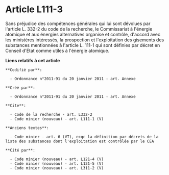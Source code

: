 # Article L111-3

Sans préjudice des compétences générales qui lui sont dévolues par l'article L. 332-2 du code de la recherche, le
Commissariat à l'énergie atomique et aux énergies alternatives organise et contrôle, d'accord avec les ministères intéressés,
la prospection et l'exploitation des gisements des substances mentionnées à l'article L. 111-1 qui sont définies par décret
en Conseil d'Etat comme utiles à l'énergie atomique.

**Liens relatifs à cet article**

	**Codifié par**:

	  - Ordonnance n°2011-91 du 20 janvier 2011 - art. Annexe

	**Créé par**:

	  - Ordonnance n°2011-91 du 20 janvier 2011 - art. Annexe

	**Cite**:

	  - Code de la recherche - art. L332-2
	  - Code minier (nouveau) - art. L111-1 (V)

	**Anciens textes**:

	  - Code minier - art. 6 (VT), ecqc la définition par décrets de la liste des substances dont l'exploitation est contrôlée par le CEA

	**Cité par**:

	  - Code minier (nouveau) - art. L121-4 (V)
	  - Code minier (nouveau) - art. L131-5 (V)
	  - Code minier (nouveau) - art. L311-2 (V)
